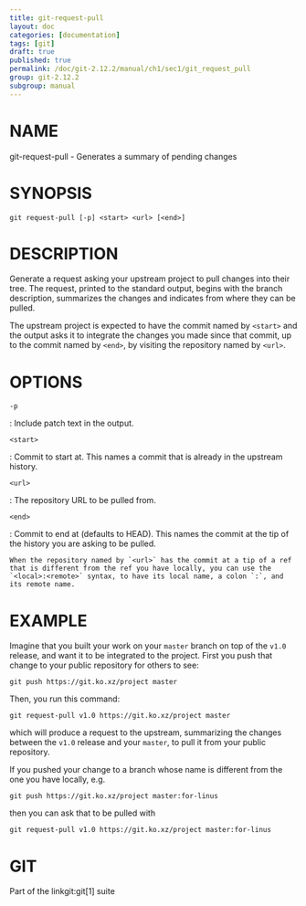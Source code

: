 ```yaml
---
title: git-request-pull
layout: doc
categories: [documentation]
tags: [git]
draft: true
published: true
permalink: /doc/git-2.12.2/manual/ch1/sec1/git_request_pull
group: git-2.12.2
subgroup: manual
---
```


NAME
====

git-request-pull - Generates a summary of pending changes

SYNOPSIS
========

    git request-pull [-p] <start> <url> [<end>]

DESCRIPTION
===========

Generate a request asking your upstream project to pull changes into their tree. The request, printed to the standard output, begins with the branch description, summarizes the changes and indicates from where they can be pulled.

The upstream project is expected to have the commit named by `<start>` and the output asks it to integrate the changes you made since that commit, up to the commit named by `<end>`, by visiting the repository named by `<url>`.

OPTIONS
=======

`-p`

:   Include patch text in the output.

`<start>`

:   Commit to start at. This names a commit that is already in the upstream history.

`<url>`

:   The repository URL to be pulled from.

`<end>`

:   Commit to end at (defaults to HEAD). This names the commit at the tip of the history you are asking to be pulled.

    When the repository named by `<url>` has the commit at a tip of a ref that is different from the ref you have locally, you can use the `<local>:<remote>` syntax, to have its local name, a colon `:`, and its remote name.

EXAMPLE
=======

Imagine that you built your work on your `master` branch on top of the `v1.0` release, and want it to be integrated to the project. First you push that change to your public repository for others to see:

    git push https://git.ko.xz/project master

Then, you run this command:

    git request-pull v1.0 https://git.ko.xz/project master

which will produce a request to the upstream, summarizing the changes between the `v1.0` release and your `master`, to pull it from your public repository.

If you pushed your change to a branch whose name is different from the one you have locally, e.g.

    git push https://git.ko.xz/project master:for-linus

then you can ask that to be pulled with

    git request-pull v1.0 https://git.ko.xz/project master:for-linus

GIT
===

Part of the linkgit:git\[1\] suite
